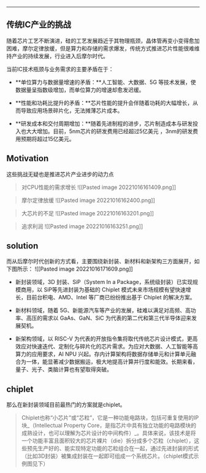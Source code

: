 ---
## 传统IC产业的挑战
随着芯片工艺不断演进，硅的工艺发展趋近于其物理瓶颈，晶体管再变小变得愈加困难，摩尔定律放缓，但是算力和存储的需求爆发，传统方式推进芯片性能很难维持产业的持续发展，行业进入后摩尔时代。

当前IC技术瓶颈与业务需求的主要矛盾在于：  

-   **单位算力与数据量增速的矛盾：**人工智能、大数据、5G 等技术发展，使数据量呈指数级增加，而单位算力的增速却愈发迟缓。

-   **性能和功耗比提升的矛盾：**芯片性能的提升会伴随着功耗的大幅增长，从而导致应用场景碎片化，无法摊薄芯片成本。

-  **研发成本和交付周期增加：**随着先进制程的进步，芯片制造成本与研发投入也大大增加。目前，5nm芯片的研发费用已经超过5亿美元 ，3nm的研发费用预期将超过15亿美元。

## Motivation
这些挑战无疑也是推进芯片产业进步的动力点

> 对CPU性能的需求增长
![[Pasted image 20221016161409.png]]

> 摩尔定律放缓
![[Pasted image 20221016162400.png]]

> 大芯片的不足
![[Pasted image 20221016163201.png]]

> 追求利润
![[Pasted image 20221016163251.png]]

## solution

而从后摩尔时代创新的方式看，主要围绕新封装、新材料和新架构三方面展开，如下图所示：
![[Pasted image 20221016171609.png]]
-   新封装领域，3D 封装、SiP（System In a Package，系统级封装）已实现规模商用，以 SiP等先进封装为基础的 Chiplet 模式未来市场规模有望快速增长，目前台积电、AMD、Intel 等厂商已纷纷推出基于 Chiplet 的解决方案。

-   新材料领域，随着 5G、新能源汽车等产业的发展，硅难以满足对高频、高功率、高压的需求以 GaAs、GaN、SiC 为代表的第二代和第三代半导体迎来发展契机。

-   新架构领域，以 RISC-V 为代表的开放指令集将取代传统芯片设计模式，更高效应对快速迭代、定制化与碎片化的芯片需求。为应对大数据、人工智能等高算力的应用要求，AI NPU 兴起。存内计算架构将数据存储单元和计算单元融合为一体，能显著减少数据搬运，极大地提高计算并行度和能效。长期来看，量子、光子、类脑计算也有望取得突破。

## chiplet
那么在新封装领域目前最热门的方案就是chiplet。
>Chiplet也称“小芯片”或“芯粒”，它是一种功能电路块，包括可重复使用的IP块_（Intellectual Property Core，是指芯片中具有独立功能的电路模块的成熟设计，也可以理解为芯片设计的中间构件）_。具体来说，该技术是将一个功能丰富且面积较大的芯片裸片（die）拆分成多个芯粒（chiplet），这些预先生产好的、能实现特定功能的芯粒组合在一起，通过先进封装的形式（比如3D封装）被集成封装在一起即可组成一个系统芯片。（chiplet模式示例图见下）
